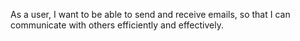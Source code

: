 As a user, I want to be able to send and receive emails, so that I can communicate with others efficiently and effectively.